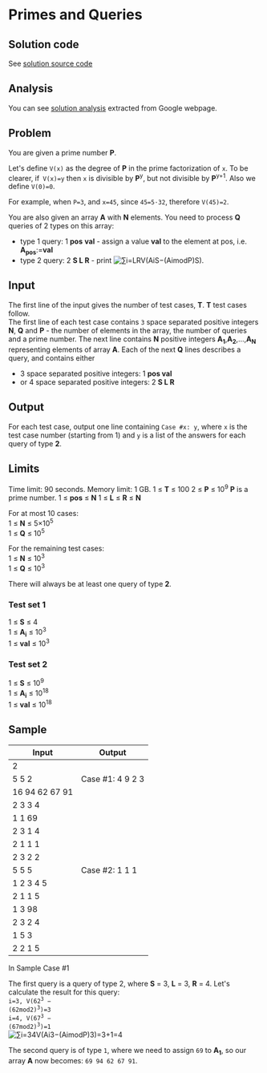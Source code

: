 # Primes and Queries

## Solution code

See [solution source code](/Round%20D/Primes%20and%20Queries/solution.js)

## Analysis

You can see [solution analysis](/Round%20D/Primes%20and%20Queries/analysis.md) extracted from Google webpage.

## Problem

You are given a prime number **P**.

Let's define `V(x)` as the degree of **P** in the prime factorization of `x`. To be clearer, if` V(x)=y` then `x` is divisible by **P**<sup>y</sup>, but not divisible by **P**<sup>y+1</sup>.
Also we define `V(0)=0`.

For example, when `P=3`, and `x=45`, since `45=5⋅32`, therefore `V(45)=2`.

You are also given an array **A** with **N** elements. You need to process **Q** queries of 2 types on this array:

- type 1 query: 1 **pos** **val** - assign a value **val** to the element at pos, i.e. **A<sub>pos</sub>**:=**val**
- type 2 query: 2 **S L R** - print ![∑i=LRV(AiS−(AimodP)S)](<https://render.githubusercontent.com/render/math?math=%5Csum_%7Bi%3D%5Cmathbf%7BL%7D%7D%5E%7B%5Cmathbf%7BR%7D%7D%20V(%5Cmathbf%7BA_i%7D%5E%7B%5Cmathbf%7BS%7D%7D%20-%20(%5Cmathbf%7BA_i%7D%20%5Cbmod%20%5Cmathbf%7BP%7D)%5E%7B%5Cmathbf%7BS%7D%7D)>).

## Input

The first line of the input gives the number of test cases, **T**. **T** test cases follow.<br>
The first line of each test case contains `3` space separated positive integers **N**, **Q** and **P** - the number of elements in the array, the number of queries and a prime number.
The next line contains **N** positive integers **A<sub>1</sub>**,**A<sub>2</sub>**,…,**A<sub>N</sub>** representing elements of array **A**.
Each of the next **Q** lines describes a query, and contains either

- 3 space separated positive integers: 1 **pos val**
- or 4 space separated positive integers: 2 **S L R**

## Output

For each test case, output one line containing `Case #x: y`, where `x` is the test case number (starting from 1) and `y` is a list of the answers for each query of type **2**.

## Limits

Time limit: 90 seconds.
Memory limit: 1 GB.
1 ≤ **T** ≤ 100
2 ≤ **P** ≤ 10<sup>9</sup>
**P** is a prime number.
1 ≤ **pos** ≤ **N**
1 ≤ **L** ≤ **R** ≤ **N**

For at most 10 cases:<br>
1 ≤ **N** ≤ 5×10<sup>5</sup><br>
1 ≤ **Q** ≤ 10<sup>5</sup>

For the remaining test cases:<br>
1 ≤ **N** ≤ 10<sup>3</sup><br>
1 ≤ **Q** ≤ 10<sup>3</sup>

There will always be at least one query of type **2**.

### Test set 1

1 ≤ **S** ≤ 4<br>
1 ≤ **A<sub>i</sub>** ≤ 10<sup>3</sup><br>
1 ≤ **val** ≤ 10<sup>3</sup>

### Test set 2

1 ≤ **S** ≤ 10<sup>9</sup><br>
1 ≤ **A<sub>i</sub>** ≤ 10<sup>18</sup><br>
1 ≤ **val** ≤ 10<sup>18</sup>

## Sample

| Input          | Output           |
| -------------- | ---------------- |
| 2              |                  |
| 5 5 2          | Case #1: 4 9 2 3 |
| 16 94 62 67 91 |                  |
| 2 3 3 4        |                  |
| 1 1 69         |                  |
| 2 3 1 4        |                  |
| 2 1 1 1        |                  |
| 2 3 2 2        |                  |
| 5 5 5          | Case #2: 1 1 1   |
| 1 2 3 4 5      |                  |
| 2 1 1 5        |                  |
| 1 3 98         |                  |
| 2 3 2 4        |                  |
| 1 5 3          |                  |
| 2 2 1 5        |                  |

In Sample Case #1

The first query is a query of type 2, where **S** = 3, **L** = 3, **R** = 4. Let's calculate the result for this query:<br>
<code>i=3, V(62<sup>3</sup> − (62mod2)<sup>3</sup>)=3</code><br>
<code>i=4, V(67<sup>3</sup> − (67mod2)<sup>3</sup>)=1</code><br>
![∑i=34V(Ai3−(AimodP)3)=3+1=4](<https://render.githubusercontent.com/render/math?math=%5Csum_%7Bi%3D3%7D%5E%7B4%7D%20V(%5Cmathbf%7BA_i%7D%5E%7B3%7D%20-%20(%5Cmathbf%7BA_i%7D%20%5Cbmod%20%5Cmathbf%7BP%7D)%5E%7B3%7D)%3D3%2B1%3D4>)<br>

The second query is of type `1`, where we need to assign `69` to **A<sub>1</sub>**, so our array **A** now becomes: `69 94 62 67 91`.
